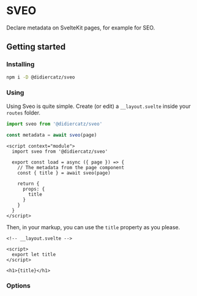 # SVEO

Declare metadata on SvelteKit pages, for example for SEO.

## Getting started

### Installing

```bash
npm i -D @didiercatz/sveo
```

### Using

Using Sveo is quite simple. Create (or edit) a `__layout.svelte` inside your `routes` folder.

```js
import sveo from '@didiercatz/sveo'

const metadata = await sveo(page)
```

```svelte
<script context="module">
  import sveo from '@didiercatz/sveo'

  export const load = async ({ page }) => {
    // The metadata from the page component
    const { title } = await sveo(page)

    return {
      props: {
        title
      }
    }
  }
</script>
```

Then, in your markup, you can use the `title` property as you please.

```svelte
<!-- __layout.svelte -->

<script>
  export let title
</script>

<h1>{title}</h1>
```

### Options
